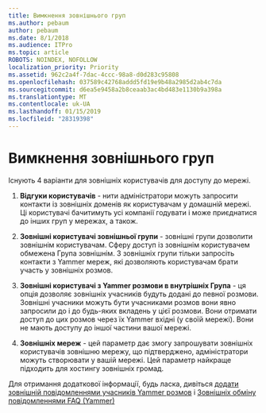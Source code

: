 ```yaml
---
title: Вимкнення зовнішнього груп
ms.author: pebaum
author: pebaum
ms.date: 8/1/2018
ms.audience: ITPro
ms.topic: article
ROBOTS: NOINDEX, NOFOLLOW
localization_priority: Priority
ms.assetid: 962c2a4f-7dac-4ccc-98a8-d0d283c95808
ms.openlocfilehash: 037589c42768addd5fd19e9b48a2985d2ab4c7da
ms.sourcegitcommit: d6ea5e9458a2b8ceaab3ac4bd483e1130b9a398a
ms.translationtype: MT
ms.contentlocale: uk-UA
ms.lasthandoff: 01/15/2019
ms.locfileid: "28319398"
---
```

# <a name="how-to-disable-external-groups"></a>Вимкнення зовнішнього груп

Існують 4 варіанти для зовнішніх користувачів для доступу до мережі.
  
1. **Відгуки користувачів** - нити адміністратори можуть запросити контакти із зовнішніх доменів як користувачам у домашній мережі. Ці користувачі бачитимуть усі компанії годувати і може приєднатися до інших груп у мережах, а також. 
    
2. **Зовнішні користувачі зовнішньої групи** - зовнішні групи дозволити зовнішнім користувачам. Сферу доступ із зовнішнім користувачем обмежена Група зовнішнім. З зовнішніх групи тільки запросіть контакти з Yammer мереж, які дозволяють користувачам брати участь у зовнішніх розмов. 
    
3. **Зовнішні користувачі з Yammer розмови в внутрішніх Група** - ця опція дозволяє зовнішніх учасників будуть додані до певної розмови. Зовнішні учасники можуть бути учасниками розмов вони явно запросили до і до будь-яких вкладень у цієї розмови. Вони отримати доступ до цих розмов через їх Yammer вхідні (у своїй мережі). Вони не мають доступу до іншої частини вашої мережі. 
    
4. **Зовнішніх мереж** - цей параметр дає змогу запрошувати зовнішніх користувачів зовнішню мережу, що підтверджено, адміністратори можуть створювати у вашій мережі. Цей параметр найкраще підходить для хостингу зовнішніх громад. 
    
Для отримання додаткової інформації, будь ласка, дивіться [додати зовнішній повідомленнями учасників Yammer розмов](https://support.office.com/en-us/article/add-external-messaging-participants-to-your-yammer-conversations-423653bb-86b2-4eac-9d7e-dca121f7c16c?ui=en-US&amp;rs=en-US&amp;ad=US) і [Зовнішніх обміну повідомленнями FAQ (Yammer)](https://support.office.com/en-us/article/External-messaging-FAQ-Yammer-35b59d6c-bb1c-4541-bf19-9f67d2f2b199)
  

